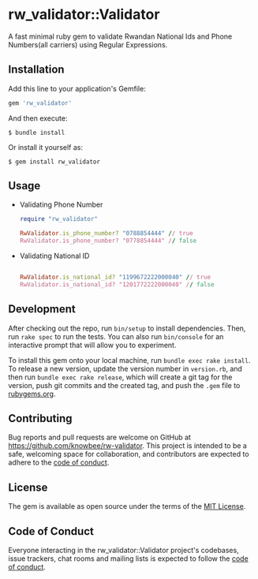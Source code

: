 # rw_validator::Validator

A fast minimal ruby gem to validate Rwandan National Ids and Phone Numbers(all carriers) using Regular Expressions.

## Installation

Add this line to your application's Gemfile:

```ruby
gem 'rw_validator'
```

And then execute:

    $ bundle install

Or install it yourself as:

    $ gem install rw_validator

## Usage

- Validating Phone Number

  ```ruby
  require "rw_validator"

  RwValidator.is_phone_number? "0788854444" // true
  RwValidator.is_phone_number? "0778854444" // false

  ```

- Validating National ID

  ```ruby

  RwValidator.is_national_id? "1199672222000040" // true
  RwValidator.is_national_id? "1201772222000040" // false

  ```

## Development

After checking out the repo, run `bin/setup` to install dependencies. Then, run `rake spec` to run the tests. You can also run `bin/console` for an interactive prompt that will allow you to experiment.

To install this gem onto your local machine, run `bundle exec rake install`. To release a new version, update the version number in `version.rb`, and then run `bundle exec rake release`, which will create a git tag for the version, push git commits and the created tag, and push the `.gem` file to [rubygems.org](https://rubygems.org).

## Contributing

Bug reports and pull requests are welcome on GitHub at https://github.com/knowbee/rw-validator. This project is intended to be a safe, welcoming space for collaboration, and contributors are expected to adhere to the [code of conduct](https://github.com/knowbee/rw-validator/blob/master/CODE_OF_CONDUCT.md).

## License

The gem is available as open source under the terms of the [MIT License](https://opensource.org/licenses/MIT).

## Code of Conduct

Everyone interacting in the rw_validator::Validator project's codebases, issue trackers, chat rooms and mailing lists is expected to follow the [code of conduct](https://github.com/knowbee/rw-validator/blob/master/CODE_OF_CONDUCT.md).
